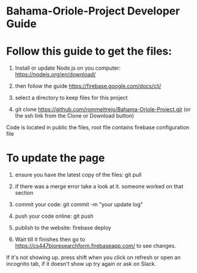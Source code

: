 # Bahama-Oriole-Project Developer Guide

# Follow this guide to get the files:
1. Install or update Node.js on you computer: https://nodejs.org/en/download/

2. then follow the guide https://firebase.google.com/docs/cli/

3. select a directory to keep files for this project

4. git clone https://github.com/rommeltrejo/Bahama-Oriole-Project.git (or the ssh link from the Clone or Download button)

  Code is located in public the files, root file contains firebase configuration file

# To update the page 
1. ensure you have the latest copy of the files: git pull

2. if there was a merge error take a look at it. someone worked on that section

3. commit your code: git commit -m "your update log"

4. push your code online: git push

5. publish to the website: firebase deploy

6. Wait till it finishes then go to https://cs447bioresearchform.firebaseapp.com/ to see changes.

  If it's not showing up. press shift when you click on refresh or open an incognito tab, if it doesn't show up try again or ask on Slack.







